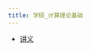 ```yaml
---
title: 学硕_计算理论基础
---
```


- [讲义](https://drive.vanillaaaa.org/SharedCourses/postgraduate/计算机科学与技术/学硕_计算理论基础/讲义)
